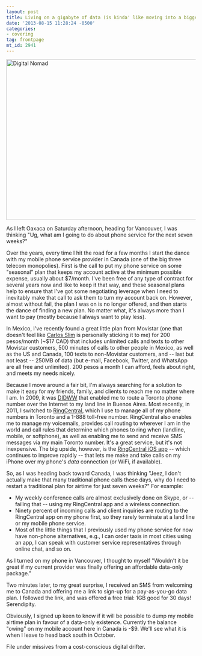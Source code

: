 ```yaml
---
layout: post
title: Living on a gigabyte of data (is kinda' like moving into a bigger apartment)
date: '2013-08-15 11:28:24 -0500'
categories:
- covering
tag: frontpage
mt_id: 2941
---
```

<a href="http://www.flickr.com/photos/cornelli/8181857525/" title="Digital Nomad by Cornelli2010, on Flickr"><img src="http://farm9.staticflickr.com/8349/8181857525_cd02bd0cbf_z.jpg" width="640" height="427" alt="Digital Nomad"></a>

As I left Oaxaca on Saturday afternoon, heading for Vancouver, I was thinking "Ug, what am I going to do about phone service for the next seven weeks?" 

Over the years, every time I hit the road for a few months I start the dance with my mobile phone service provider in Canada (one of the big three telecom monopolies). First is the call to put my phone service on some "seasonal" plan that keeps my account active at the minimum possible expense, usually about $7/month. I've been free of any type of contract for several years now and like to keep it that way, and these seasonal plans help to ensure that I've got some negotiating leverage when I need to inevitably make that call to ask them to turn my account back on. However, almost without fail, the plan I was on is no longer offered, and then starts the dance of finding a new plan. No matter what, it's always more than I want to pay (mostly because I always want to play less).

In Mexico, I've recently found a great little plan from Movistar (one that doesn't feel like [Carlos Slim](http://es.wikipedia.org/wiki/Movistar_de_M%C3%A9xico) is personally sticking it to me) for 200 pesos/month (~$17 CAD) that includes unlimited calls and texts to other Movistar customers, 500 minutes of calls to other people in Mexico, as well as the US and Canada, 100 texts to non-Movistar customers, and -- last but not least -- 250MB of data (but e-mail, Facebook, Twitter, and WhatsApp are all free and unlimited). 200 pesos a month I can afford, feels about right, and meets my needs nicely.

Because I move around a fair bit, I'm always searching for a solution to make it easy for my friends, family, and clients to reach me no matter where I am. In 2009, it was [DIDWW](http://www.didww.com/) that enabled me to route a Toronto phone number over the Internet to my land line in Buenos Aires. Most recently, in 2011, I switched to [RingCentral](http://ringcentral.com), which I use to manage all of my phone numbers in Toronto and a 1-888 toll-free number. RingCentral also enables me to manage my voicemails, provides call routing to wherever I am in the world and call rules that determine which phones to ring when (landline, mobile, or softphone), as well as enabling me to send and receive SMS messages via my main Toronto number. It's a great service, but it's not inexpensive. The big upside, however, is the [RingCentral iOS app](https://itunes.apple.com/ca/app/ringcentral/id293305984?mt=8) -- which continues to improve rapidly -- that lets me make and take calls on my iPhone over my phone's *data* connection (or WiFi, if available).

So, as I was heading back toward Canada, I was thinking "Jeez, I don't actually make that many traditional phone calls these days, why do I need to restart a traditional plan for airtime for just seven weeks?" For example: 
* My weekly conference calls are almost exclusively done on Skype, or -- failing that -- using my RingCentral app and a wireless connection.
* Ninety percent of incoming calls and client inquiries are routing to the RingCentral app on my phone first, so they rarely terminate at a land line or my mobile phone service.
* Most of the little things that I previously used my phone service for now have non-phone alternatives, e.g., I can order taxis in most cities using an app, I can speak with customer service representatives through online chat, and so on.

As I turned on my phone in Vancouver, I thought to myself "Wouldn't it be great if my current provider was finally offering an affordable data-only package."

Two minutes later, to my great surprise, I received an SMS from welcoming me to Canada and offering me a link to sign-up for a pay-as-you-go data plan. I followed the link, and was offered a free trial: 1GB good for 30 days! Serendipity. 

Obviously, I signed up keen to know if it will be possible to dump my mobile airtime plan in favour of a data-only existence. Currently the balance "owing" on my mobile account here in Canada is -$9. We'll see what it is when I leave to head back south in October. 

File under missives from a cost-conscious digital drifter.
